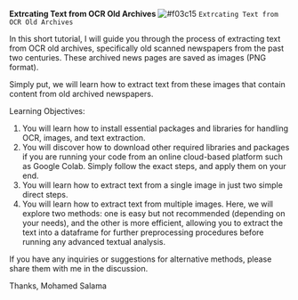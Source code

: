 **Extrcating Text from OCR Old Archives** ![#f03c15](https://via.placeholder.com/15/f03c15/000000?text=+)
`Extrcating Text from OCR Old Archives`


In this short tutorial, I will guide you through the process of extracting text from OCR old archives, specifically old scanned newspapers from the past two centuries.
These archived news pages are saved as images (PNG format).

Simply put, we will learn how to extract text from these images that contain content from old archived newspapers.

Learning Objectives:
1. You will learn how to install essential packages and libraries for handling OCR, images, and text extraction.
2. You will discover how to download other required libraries and packages if you are running your code from an online cloud-based platform such as Google Colab. Simply follow the exact steps, and apply them on your end.
3. You will learn how to extract text from a single image in just two simple direct steps.
4. You will learn how to extract text from multiple images. Here, we will explore two methods: one is easy but not recommended (depending on your needs), and the other is more efficient, allowing you to extract the text into a dataframe for further preprocessing procedures before running any advanced textual analysis.

If you have any inquiries or suggestions for alternative methods, please share them with me in the discussion.


Thanks, Mohamed Salama
